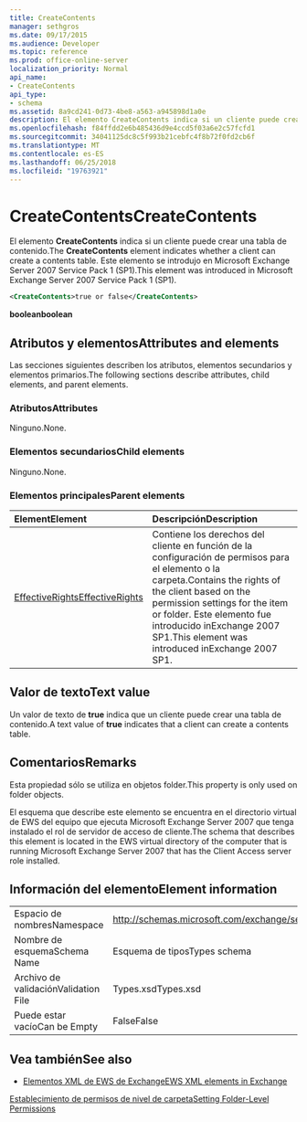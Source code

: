 ```yaml
---
title: CreateContents
manager: sethgros
ms.date: 09/17/2015
ms.audience: Developer
ms.topic: reference
ms.prod: office-online-server
localization_priority: Normal
api_name:
- CreateContents
api_type:
- schema
ms.assetid: 8a9cd241-0d73-4be8-a563-a945898d1a0e
description: El elemento CreateContents indica si un cliente puede crear una tabla de contenido. Este elemento se introdujo en Microsoft Exchange Server 2007 Service Pack 1 (SP1).
ms.openlocfilehash: f84ffdd2e6b485436d9e4ccd5f03a6e2c57fcfd1
ms.sourcegitcommit: 34041125dc8c5f993b21cebfc4f8b72f0fd2cb6f
ms.translationtype: MT
ms.contentlocale: es-ES
ms.lasthandoff: 06/25/2018
ms.locfileid: "19763921"
---
```

# <a name="createcontents"></a><span data-ttu-id="82112-104">CreateContents</span><span class="sxs-lookup"><span data-stu-id="82112-104">CreateContents</span></span>

<span data-ttu-id="82112-105">El elemento **CreateContents** indica si un cliente puede crear una tabla de contenido.</span><span class="sxs-lookup"><span data-stu-id="82112-105">The **CreateContents** element indicates whether a client can create a contents table.</span></span> <span data-ttu-id="82112-106">Este elemento se introdujo en Microsoft Exchange Server 2007 Service Pack 1 (SP1).</span><span class="sxs-lookup"><span data-stu-id="82112-106">This element was introduced in Microsoft Exchange Server 2007 Service Pack 1 (SP1).</span></span> 
  
```xml
<CreateContents>true or false</CreateContents>
```

 <span data-ttu-id="82112-107">**boolean**</span><span class="sxs-lookup"><span data-stu-id="82112-107">**boolean**</span></span>
## <a name="attributes-and-elements"></a><span data-ttu-id="82112-108">Atributos y elementos</span><span class="sxs-lookup"><span data-stu-id="82112-108">Attributes and elements</span></span>

<span data-ttu-id="82112-109">Las secciones siguientes describen los atributos, elementos secundarios y elementos primarios.</span><span class="sxs-lookup"><span data-stu-id="82112-109">The following sections describe attributes, child elements, and parent elements.</span></span>
  
### <a name="attributes"></a><span data-ttu-id="82112-110">Atributos</span><span class="sxs-lookup"><span data-stu-id="82112-110">Attributes</span></span>

<span data-ttu-id="82112-111">Ninguno.</span><span class="sxs-lookup"><span data-stu-id="82112-111">None.</span></span>
  
### <a name="child-elements"></a><span data-ttu-id="82112-112">Elementos secundarios</span><span class="sxs-lookup"><span data-stu-id="82112-112">Child elements</span></span>

<span data-ttu-id="82112-113">Ninguno.</span><span class="sxs-lookup"><span data-stu-id="82112-113">None.</span></span>
  
### <a name="parent-elements"></a><span data-ttu-id="82112-114">Elementos principales</span><span class="sxs-lookup"><span data-stu-id="82112-114">Parent elements</span></span>

|<span data-ttu-id="82112-115">**Element**</span><span class="sxs-lookup"><span data-stu-id="82112-115">**Element**</span></span>|<span data-ttu-id="82112-116">**Descripción**</span><span class="sxs-lookup"><span data-stu-id="82112-116">**Description**</span></span>|
|:-----|:-----|
|[<span data-ttu-id="82112-117">EffectiveRights</span><span class="sxs-lookup"><span data-stu-id="82112-117">EffectiveRights</span></span>](effectiverights.md) <br/> |<span data-ttu-id="82112-118">Contiene los derechos del cliente en función de la configuración de permisos para el elemento o la carpeta.</span><span class="sxs-lookup"><span data-stu-id="82112-118">Contains the rights of the client based on the permission settings for the item or folder.</span></span> <span data-ttu-id="82112-119">Este elemento fue introducido inExchange 2007 SP1.</span><span class="sxs-lookup"><span data-stu-id="82112-119">This element was introduced inExchange 2007 SP1.</span></span>  <br/> |
   
## <a name="text-value"></a><span data-ttu-id="82112-120">Valor de texto</span><span class="sxs-lookup"><span data-stu-id="82112-120">Text value</span></span>

<span data-ttu-id="82112-121">Un valor de texto de **true** indica que un cliente puede crear una tabla de contenido.</span><span class="sxs-lookup"><span data-stu-id="82112-121">A text value of **true** indicates that a client can create a contents table.</span></span> 
  
## <a name="remarks"></a><span data-ttu-id="82112-122">Comentarios</span><span class="sxs-lookup"><span data-stu-id="82112-122">Remarks</span></span>

<span data-ttu-id="82112-123">Esta propiedad sólo se utiliza en objetos folder.</span><span class="sxs-lookup"><span data-stu-id="82112-123">This property is only used on folder objects.</span></span>
  
<span data-ttu-id="82112-124">El esquema que describe este elemento se encuentra en el directorio virtual de EWS del equipo que ejecuta Microsoft Exchange Server 2007 que tenga instalado el rol de servidor de acceso de cliente.</span><span class="sxs-lookup"><span data-stu-id="82112-124">The schema that describes this element is located in the EWS virtual directory of the computer that is running Microsoft Exchange Server 2007 that has the Client Access server role installed.</span></span>
  
## <a name="element-information"></a><span data-ttu-id="82112-125">Información del elemento</span><span class="sxs-lookup"><span data-stu-id="82112-125">Element information</span></span>

|||
|:-----|:-----|
|<span data-ttu-id="82112-126">Espacio de nombres</span><span class="sxs-lookup"><span data-stu-id="82112-126">Namespace</span></span>  <br/> |http://schemas.microsoft.com/exchange/services/2006/types  <br/> |
|<span data-ttu-id="82112-127">Nombre de esquema</span><span class="sxs-lookup"><span data-stu-id="82112-127">Schema Name</span></span>  <br/> |<span data-ttu-id="82112-128">Esquema de tipos</span><span class="sxs-lookup"><span data-stu-id="82112-128">Types schema</span></span>  <br/> |
|<span data-ttu-id="82112-129">Archivo de validación</span><span class="sxs-lookup"><span data-stu-id="82112-129">Validation File</span></span>  <br/> |<span data-ttu-id="82112-130">Types.xsd</span><span class="sxs-lookup"><span data-stu-id="82112-130">Types.xsd</span></span>  <br/> |
|<span data-ttu-id="82112-131">Puede estar vacío</span><span class="sxs-lookup"><span data-stu-id="82112-131">Can be Empty</span></span>  <br/> |<span data-ttu-id="82112-132">False</span><span class="sxs-lookup"><span data-stu-id="82112-132">False</span></span>  <br/> |
   
## <a name="see-also"></a><span data-ttu-id="82112-133">Vea también</span><span class="sxs-lookup"><span data-stu-id="82112-133">See also</span></span>



- [<span data-ttu-id="82112-134">Elementos XML de EWS de Exchange</span><span class="sxs-lookup"><span data-stu-id="82112-134">EWS XML elements in Exchange</span></span>](ews-xml-elements-in-exchange.md)


[<span data-ttu-id="82112-135">Establecimiento de permisos de nivel de carpeta</span><span class="sxs-lookup"><span data-stu-id="82112-135">Setting Folder-Level Permissions</span></span>](http://msdn.microsoft.com/library/c7530e86-5112-401c-b10a-9c054ae59f07%28Office.15%29.aspx)

